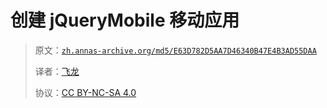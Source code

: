# 创建 jQueryMobile 移动应用

> 原文：[`zh.annas-archive.org/md5/E63D782D5AA7D46340B47E4B3AD55DAA`](https://zh.annas-archive.org/md5/E63D782D5AA7D46340B47E4B3AD55DAA)
> 
> 译者：[飞龙](https://github.com/wizardforcel)
> 
> 协议：[CC BY-NC-SA 4.0](http://creativecommons.org/licenses/by-nc-sa/4.0/)